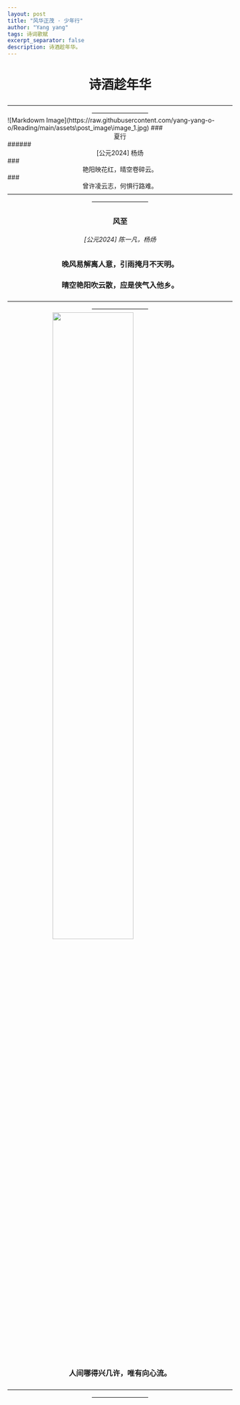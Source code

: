 ```yaml
---
layout: post
title: "风华正茂 · 少年行"
author: "Yang yang"
tags: 诗词歌赋
excerpt_separator: false
description: 诗酒趁年华。
---
```


# <center>诗酒趁年华</center>

<!-- --- -->
<center>—————————————————————————————————————————————</center>
<!-- ![Markdowm Image](/assets\post_image\image_1.jpg) -->
![Markdowm Image](https://raw.githubusercontent.com/yang-yang-o-o/Reading/main/assets\post_image\image_1.jpg)
### <center>夏行</center>
###### <center>[公元2024] 杨炀</center>
### <center>艳阳映花红，晴空卷碎云。</center>
### <center>曾许凌云志，何惧行路难。</center>

<center>—————————————————————————————————————————————</center>

### <center>风至</center>
###### <center>[公元2024] 陈一凡，杨炀</center>
### <center>晚风易解离人意，引雨掩月不天明。</center>
### <center>晴空艳阳吹云散，应是侠气入他乡。</center>
<center>—————————————————————————————————————————————</center>

<img src="https://raw.githubusercontent.com/yang-yang-o-o/Reading/main/assets\post_image\image.png" alt="" style="display: block; margin: auto; width: 60%;">

### <center>人间哪得兴几许，唯有向心流。</center>
<center>—————————————————————————————————————————————</center>